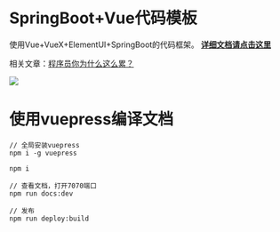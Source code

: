 # SpringBoot+Vue代码模板

使用Vue+VueX+ElementUI+SpringBoot的代码框架。
[**详细文档请点击这里**](https://xwjie.github.io/ElementVueSpringbootCodeTemplate)

相关文章：[程序员你为什么这么累？](https://zhuanlan.zhihu.com/p/28705206)

![](docs/main.png)

# 使用vuepress编译文档

```
// 全局安装vuepress
npm i -g vuepress

npm i

// 查看文档，打开7070端口
npm run docs:dev

// 发布
npm run deploy:build
```

